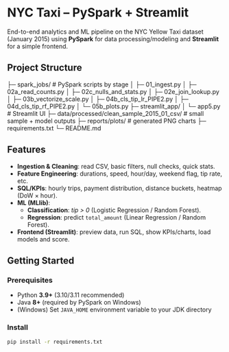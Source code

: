 # NYC Taxi – PySpark + Streamlit

End-to-end analytics and ML pipeline on the NYC Yellow Taxi dataset (January 2015) using **PySpark** for data processing/modeling and **Streamlit** for a simple frontend.

## Project Structure
├─ spark_jobs/ # PySpark scripts by stage
│ ├─ 01_ingest.py
│ ├─ 02a_read_counts.py
│ ├─ 02c_nulls_and_stats.py
│ ├─ 02e_join_lookup.py
│ ├─ 03b_vectorize_scale.py
│ ├─ 04b_cls_tip_lr_PIPE2.py
│ ├─ 04d_cls_tip_rf_PIPE2.py
│ └─ 05b_plots.py
├─ streamlit_app/
│ └─ app5.py # Streamlit UI
├─ data/processed/clean_sample_2015_01_csv/ # small sample + model outputs
├─ reports/plots/ # generated PNG charts
├─ requirements.txt
└─ README.md


## Features
- **Ingestion & Cleaning**: read CSV, basic filters, null checks, quick stats.
- **Feature Engineering**: durations, speed, hour/day, weekend flag, tip rate, etc.
- **SQL/KPIs**: hourly trips, payment distribution, distance buckets, heatmap (DoW × hour).
- **ML (MLlib)**:
  - **Classification**: *tip > 0* (Logistic Regression / Random Forest).
  - **Regression**: predict `total_amount` (Linear Regression / Random Forest).
- **Frontend (Streamlit)**: preview data, run SQL, show KPIs/charts, load models and score.

## Getting Started

### Prerequisites
- Python **3.9+** (3.10/3.11 recommended)
- Java **8+** (required by PySpark on Windows)
- (Windows) Set `JAVA_HOME` environment variable to your JDK directory

### Install
```bash
pip install -r requirements.txt



